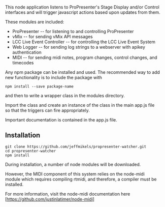 This node application listens to ProPresenter's Stage Display and/or Control interfaces
and will trigger javascript actions based upon updates from them.

These modules are included:

-   ProPresenter -- for listening to and controlling ProPresenter
-   vMix -- for sending vMix API messages
-   LCC Live Event Controller -- for controlling the LCC Live Event System
-   Web Logger -- for sending log strings to a webserver with apikey authentication
-   MIDI -- for sending midi notes, program changes, control changes, and timecodes

Any npm package can be installed and used.
The recommended way to add new functionality is to include the package with

`npm install --save package-name`

and then to write a wrapper class in the modules directory.

Import the class and create an instance of the class in the main app.js file so that the triggers can fire appropriately.

Important documentation is contained in the app.js file.

## Installation

```
git clone https://github.com/jeffmikels/propresenter-watcher.git
cd propresenter-watcher
npm install
```

During installation, a number of node modules will be downloaded.

However, the MIDI component of this system relies on the node-midi module which requires compiling rtmidi, and therefore, a compiler must be installed.

For more information, visit the node-midi documentation here [https://github.com/justinlatimer/node-midi]
